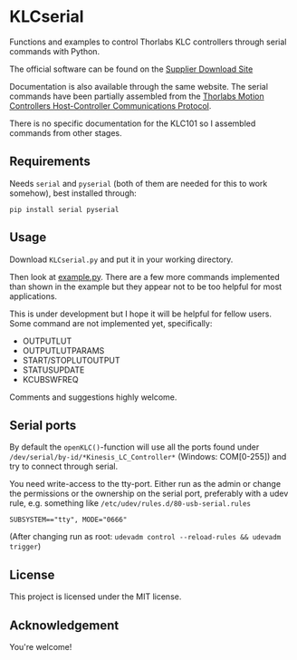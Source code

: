 # KLCserial
Functions and examples to control Thorlabs KLC controllers through serial commands with Python.

The official software can be found on the [Supplier Download Site](https://www.thorlabs.de/software_pages/ViewSoftwarePage.cfm?Code=KLC101)

Documentation is also available through the same website. The serial commands have been partially assembled from the [Thorlabs Motion Controllers Host-Controller Communications Protocol](https://www.thorlabs.com/Software/Motion%20Control/APT_Communications_Protocol.pdf).

There is no specific documentation for the KLC101 so I assembled commands from other stages.

## Requirements
Needs `serial` and `pyserial` (both of them are needed for this to work somehow), best installed through:
```
pip install serial pyserial
```


## Usage
Download `KLCserial.py` and put it in your working directory. 

Then look at [example.py](example.py). There are a few more commands implemented than shown in the example but they appear not to be too helpful for most applications.

This is under development but I hope it will be helpful for fellow users. Some command are not implemented yet, specifically:

* OUTPUTLUT
* OUTPUTLUTPARAMS
* START/STOPLUTOUTPUT
* STATUSUPDATE
* KCUBSWFREQ

Comments and suggestions highly welcome.

## Serial ports
By default the `openKLC()`-function will use all the ports found under `/dev/serial/by-id/*Kinesis_LC_Controller*` (Windows: COM[0-255]) and try to connect through serial.

You need write-access to the tty-port. Either run as the admin or change the permissions or the ownership on the serial port, preferably with a udev rule, e.g. something like
`/etc/udev/rules.d/80-usb-serial.rules`
```
SUBSYSTEM=="tty", MODE="0666"
```
(After changing run as root: `udevadm control --reload-rules && udevadm trigger`)

## License
This project is licensed under the MIT license.

## Acknowledgement
You're welcome!
